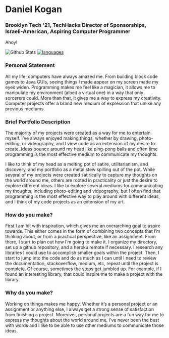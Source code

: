 # Daniel Kogan
### Brooklyn Tech '21, TechHacks Director of Sponsorships, Israeli-American, Aspiring Computer Programmer

Ahoy!    
<div align="center>

[![Github Stats](https://github-readme-stats.vercel.app/api?username=daminals&count_private=true&show_icons=true&hide=contribs,prs)](https://github-readme-stats.vercel.app/api?username=daminals&count_private=true&show_icons=true&hide=contribs,prs) [![languages](https://github-readme-stats.vercel.app/api/top-langs/?username=daminals&langs_count=7&hide=html&layout=compact)](https://github-readme-stats.vercel.app/api/top-langs/?username=daminals&langs_count=7&hide=html&layout=compact)

</div>

### Personal Statement

All my life, computers have always amazed me. From building block code games to Java GUIs, seeing things I made appear on my screen made my eyes widen. Programming makes me feel like a magician, it allows me to manipulate my environment (albeit a virtual one) in a way that only sorcerers could. More than that, it gives me a way to express my creativity. Computer projects offer a brand new medium of expression that unlike any previous mediums. 

### Brief Portfolio Description

The majority of my projects were created as a way for me to entertain myself. I’ve always enjoyed making things, whether by drawing, photo-editing, or videography, and I view code as an extension of my desire to create. Ideas bounce around my head like ping-pong balls and often time programming is the most effective medium to communicate my thoughts. 

 I like to think of my head as a melting pot of satire, utilitarianism, and discovery, and my portfolio as a metal stew spilling out of the pot. While several of my projects were created satirically to capture my thoughts on the world around me, others are rooted in practicality or just the desire to explore different ideas. I like to explore several mediums for communicating my thoughts, including photo-editing and videography, but I often find that programming is the most effective way to play around with different ideas, and I think of my code projects as an extension of my art.


### How do you make?

First I am hit with inspiration, which gives me an overarching goal to aspire towards. This either comes in the form of combining two concepts that I’m thinking about, or from a practical perspective, like an assignment. From there, I start to plan out how I’m going to make it. I organize my directory, set up a github repository, and a heroku remote if necessary. I research any libraries I could use to accomplish smaller goals within the project. Then, I start to jump into the code and do as much as I can until I need to review the documentation, stackoverflow, medium, etc, repeat until the project is complete. Of course, sometimes the steps get jumbled up. For example, if I found an interesting library, that could inspire me to make a project with the library. 


### Why do you make?

Working on things makes me happy. Whether it’s a personal project or an assignment or anything else, I always get a strong sense of satisfaction from finishing a project. Moreover, personal projects are a fun way for me to express my thoughts about the world around me. I’ve never been the best with words and I like to be able to use other mediums to communicate those ideas. 

